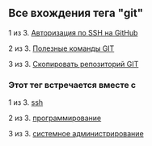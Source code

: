 ## Все вхождения тега "git"


1 из 3. [Авторизация по SSH на GitHub](./2020-07-17_git_ssh.md)

2 из 3. [Полезные команды GIT](./2021-04-18_git_snippets.md)

3 из 3. [Скопировать репозиторий GIT](./2020-07-17_git_repo_copy.md)



### Этот тег встречается вместе с


1 из 3. [ssh](./meta_ssh.md)

2 из 3. [программирование](./meta_programmirovanie.md)

3 из 3. [системное администрирование](./meta_sistemnoe_administrirovanie.md)

